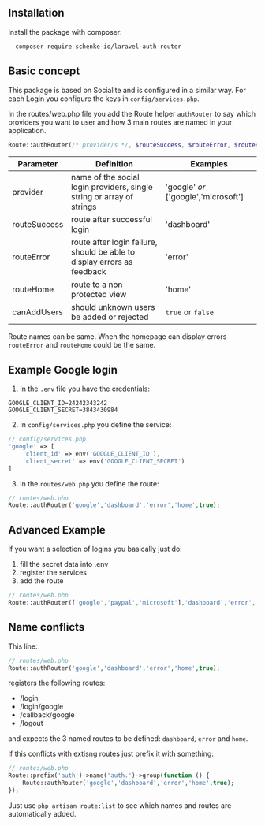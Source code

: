 ## Installation

Install the package with composer:

```bash
  composer require schenke-io/laravel-auth-router
```

## Basic concept

This package is based on Socialite and is configured in a similar way. For each Login
you configure the keys in `config/services.php`.

In the routes/web.php file you add the Route helper `authRouter` to say which providers
you want to user and how 3 main routes are named in your application.

```php
Route::authRouter(/* provider/s */, $routeSuccess, $routeError, $routeHome, $canAddUsers);
```

| Parameter    | Definition                                                              | Examples                              |
|--------------|-------------------------------------------------------------------------|---------------------------------------|
| provider     | name of the social login providers, single string or array of strings   | 'google'  _or_ ['google','microsoft'] |
| routeSuccess | route after successful login                                            | 'dashboard'                           |
| routeError   | route after login failure, should be able to display errors as feedback | 'error'                               |
| routeHome    | route to a non protected view                                           | 'home'                                |  
| canAddUsers  | should unknown users be added or rejected                               | `true` or `false`                     |  

Route names can be same. When the homepage can display errors `routeError` and `routeHome` could be the same.

## Example Google login

1) In the `.env` file you have the credentials:

```dotenv
GOOGLE_CLIENT_ID=24242343242
GOOGLE_CLIENT_SECRET=3843430984
```

2) In `config/services.php` you define the service:

```php
// config/services.php
'google' => [
    'client_id' => env('GOOGLE_CLIENT_ID'),
    'client_secret' => env('GOOGLE_CLIENT_SECRET')
]

``` 

3) in the `routes/web.php` you define the route:

```php
// routes/web.php
Route::authRouter('google','dashboard','error','home',true);

``` 

## Advanced Example

If you want a selection of logins you basically just do:
1) fill the secret data into .env
2) register the services
3) add the route
```php
// routes/web.php
Route::authRouter(['google','paypal','microsoft'],'dashboard','error','home',true);

``` 

## Name conflicts

This line:
```php
// routes/web.php
Route::authRouter('google','dashboard','error','home',true);
``` 
registers the following routes:
- /login
- /login/google
- /callback/google
- /logout

and expects the 3 named routes to be defined: `dashboard`, `error` and `home`.

If this conflicts with extisng routes just prefix it with something:
```php
// routes/web.php
Route::prefix('auth')->name('auth.')->group(function () {
    Route::authRouter('google','dashboard','error','home',true);
});
``` 

Just use `php artisan route:list` to see which names and routes are automatically added.


